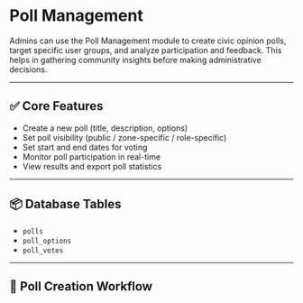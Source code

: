# Poll Management

Admins can use the Poll Management module to create civic opinion polls, target specific user groups, and analyze participation and feedback. This helps in gathering community insights before making administrative decisions.

---

## ✅ Core Features

- Create a new poll (title, description, options)
- Set poll visibility (public / zone-specific / role-specific)
- Set start and end dates for voting
- Monitor poll participation in real-time
- View results and export poll statistics

---

## 📦 Database Tables

- `polls`
- `poll_options`
- `poll_votes`

---

## 🧠 Poll Creation Workflow

